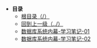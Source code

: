 * **目录**
  * [根目录（/）](/README)
  * [回到上一级（../）](/study/DataBase/README)
  * [数据库系统内幕-学习笔记-01](/study/DataBase/DatabaseSystem-Design/数据库系统内幕-学习笔记-01)
  * [数据库系统内幕-学习笔记-02](/study/DataBase/DatabaseSystem-Design/数据库系统内幕-学习笔记-02)

